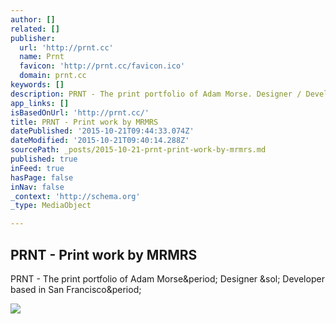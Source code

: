 ```yaml
---
author: []
related: []
publisher:
  url: 'http://prnt.cc'
  name: Prnt
  favicon: 'http://prnt.cc/favicon.ico'
  domain: prnt.cc
keywords: []
description: PRNT - The print portfolio of Adam Morse. Designer / Developer based in San Francisco.
app_links: []
isBasedOnUrl: 'http://prnt.cc/'
title: PRNT - Print work by MRMRS
datePublished: '2015-10-21T09:44:33.074Z'
dateModified: '2015-10-21T09:40:14.288Z'
sourcePath: _posts/2015-10-21-prnt-print-work-by-mrmrs.md
published: true
inFeed: true
hasPage: false
inNav: false
_context: 'http://schema.org'
_type: MediaObject

---
```

<article style=""><h1>PRNT - Print work by MRMRS</h1><p>PRNT - The print portfolio of Adam Morse&amp;period; Designer &amp;sol; Developer based in San Francisco&amp;period;</p><img src="https://s3-us-west-2.amazonaws.com/prnt/hw-080411-cargo_960.jpg" /></article>